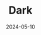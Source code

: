 ---
description: These photos are from the May issue of my photo zine, titled "Dark". The first several photos are a part of a mini-series I did called "The Noise Series". The last three were from a subcondition of the zine, "constructed", where we had to take some photos where the whole scene was fully constructed by us, rather than the normal "documentary"-style photos we normally take. Fun fact--they were all taken in one burst shot.
date: 2024-05-10
featured_image: PS5_1186-21.jpg
sort_by: Name # Exif.Date
sort_order: asc
title: Dark
type: gallery
weight: 3
tags: zine
params:
  theme: dark
---